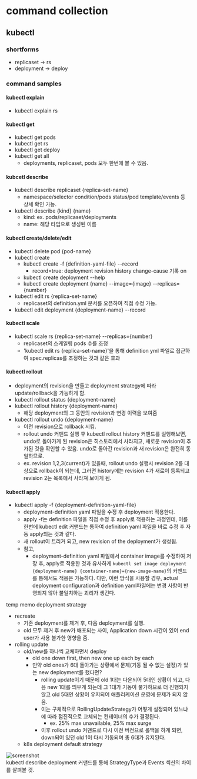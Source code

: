 # command collection

## kubectl

### shortforms
- replicaset -> rs
- deployment -> deploy

### command samples

#### kubectl explain
- kubectl explain rs
#### kubectl get 
- kubectl get pods
- kubectl get rs
- kubectl get deploy
- kubectl get all
  - deployments, replicaset, pods 모두 한번에 볼 수 있음.
#### kubcetl describe
- kubectl describe replicaset {replica-set-name}
  - namespace/selector condition/pods status/pod template/events 등 상세 확인 가능.
- kubectl describe {kind} {name}
  - kind: ex. pods/replicaset/deployments
  - name: 해당 타입으로 생성된 이름
#### kubectl create/delete/edit
- kubectl delete pod {pod-name}
- kubectl create 
  - kubectl create -f {definition-yaml-file} --record
    - record=true: deployment revision history change-cause 기록 on
  - kubectl create deployment --help
  - kubectl create deployment {name} --image={image} --replicas={number}
- kubectl edit rs {replica-set-name} 
  - replicaset의 definition.yml 문서를 오픈하여 직접 수정 가능.
- kubectl edit deployment {deployment-name} --record
#### kubectl scale
- kubectl scale rs {replica-set-name} --replicas={number}
  - replicaset의 스케일링 pods 수를 조정
  - 'kubectl edit rs {replica-set-name}'을 통해 definition yml 파일로 접근하여 spec.replicas를 조정하는 것과 같은 효과
#### kubectl rollout
- deployment의 revision을 만들고 deployment strategy에 따라 update/rollback을 가능하게 함.
- kubectl rollout status {deployment-name} 
- kubectl rollout history {deployment-name} 
  - 해당 deployment의 그 동안의 revision과 변경 이력을 보여줌
- kubectl rollout undo {deployment-name}
  - 이전 revision으로 rollback 시킴.
  - rollout undo 커맨드 실행 후 kubectl rollout history 커맨드를 실행해보면, undo로 돌아가게 된 revision은 히스토리에서 사라지고, 새로운 revision이 추가된 것을 확인할 수 있음. undo로 돌아간 revision과 새 revision은 완전히 동일하므로.
  - ex. revision 1,2,3(current)가 있을때, rollout undo 실행시 revision 2를 대상으로 rollback이 되는데, 그러면 history에는 revision 4가 새로이 등록되고 revision 2는 목록에서 사라져 보이게 됨.
#### kubectl apply
- kubectl apply -f {deployment-definition-yaml-file}
  - deployment-definition yaml 파일을 수정 후 deployment 적용한다.
  - apply -f는 definition 파일을 직접 수정 후 apply로 적용하는 과정인데, 이를 한번에 kubectl edit 커맨드는 통하여 definition yaml 파일을 바로 수정 후 자동 apply되는 것과 같다.
  - 새 rollout이 트리거 되고, new revision of the deployment가 생성됨.
  - 참고,
    - deployment-definition yaml 파일에서 container image를 수정하여 저장 후, apply로 적용한 것과 유사하게 `kubectl set image deployment {deployment-name} {container-name}={new-image-name}`의 커맨드를 통해서도 적용은 가능하다. 다만, 이런 방식을 사용할 경우, actual deployment configuration과 definition yaml파일에는 변경 사항이 반영되지 않아 불일치하는 괴리가 생긴다.



temp memo
deployment strategy
- recreate
  - 기존 deployment를 제거 후, 다음 deployment를 실행. 
  - old 모두 제거 후 new가 배포되는 사이, Application down 시간이 있어 end user가 사용 불가한 영향을 줌.
- rolling update
  - old/new를 하나씩 교체하면서 deploy
    - old one down first, then new one up each by each
    - 만약 old ones가 6대 돌아가는 상황에서 문제(기동 될 수 없는 설정)가 있는 new deployment를 했다면? 
      - rolling update이기 때문에 old 1대는 다운되어 5대인 상황이 되고, 다음 new 1대를 띄우게 되는데 그 1대가 기동이 불가하므로 더 진행되지 않고 old 5대인 상황이 유지되어 애플리케이션 운영에 문제가 되지 않음.
      - 이는 구체적으로 RollingUpdateStrategy가 어떻게 설정되어 있느냐에 따라 점진적으로 교체되는 컨테이너의 수가 결정된다.
        - ex. 25% max unavailable, 25% max surge
      - 이후 rollout undo 커맨드로 다시 이전 버전으로 롤백을 하게 되면, down되어 있던 old 1이 다시 기동되며 총 6대가 유지된다.
  - k8s deployment default strategy  

![screenshot](./image/deployment_strategy.png)  
kubectl describe deployment 커맨드를 통해 StrategyType과 Events 섹션의 차이를 살펴볼 것.